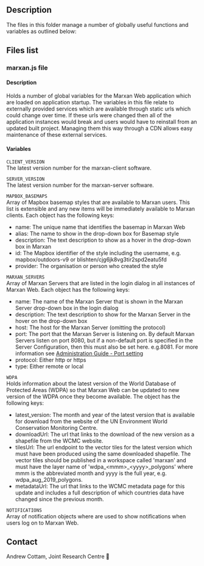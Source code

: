 ## Description
The files in this folder manage a number of globally useful functions and variables as outlined below:

## Files list
### marxan.js file
#### Description  
Holds a number of global variables for the Marxan Web application which are loaded on application startup. The variables in this file relate to externally provided services which are available through static urls which could change over time. If these urls were changed then all of the application instances would break and users would have to reinstall from an updated built project. Managing them this way through a CDN allows easy maintenance of these external services.
#### Variables
`CLIENT_VERSION`  
The latest version number for the marxan-client software.

`SERVER_VERSION`  
The latest version number for the marxan-server software.

`MAPBOX_BASEMAPS`  
Array of Mapbox basemap styles that are available to Marxan users. This list is extensible and any new items will be immediately available to Marxan clients. Each object has the following keys:  
 - name: The unique name that identifies the basemap in Marxan Web
 - alias: The name to show in the drop-down box for Basemap style
 - description: The text description to show as a hover in the drop-down box in Marxan
 - id: The Mapbox identifier of the style including the username, e.g. mapbox/outdoors-v9 or blishten/cjg6jk8vg3tir2spd2eatu5fd
 - provider: The organisation or person who created the style

`MARXAN_SERVERS`  
Array of Marxan Servers that are listed in the login dialog in all instances of Marxan Web. Each object has the following keys:
- name: The name of the Marxan Server that is shown in the Marxan Server drop-down box in the login dialog  
- description: The text description to show for the Marxan Server in the hover on the drop-down box 
- host: The host for the Marxan Server (omitting the protocol)  
- port: The port that the Marxan Server is listening on. By default Marxan Servers listen on port 8080, but if a non-default port is specified in the Server Configuration, then this must also be set here. e.g.8081. For more information see [Administration Guide - Port setting](https://andrewcottam.github.io/marxan-web/documentation/docs_admin.html#port) 
- protocol: Either http or https
- type: Either remote or local

`WDPA`  
Holds information about the latest version of the World Database of Protected Areas (WDPA) so that Marxan Web can be updated to new version of the WDPA once they become available. The object has the following keys:
- latest_version: The month and year of the latest version that is available for download from the website of the UN Environment World Conservation Monitoring Centre. 
- downloadUrl: The url that links to the download of the new version as a shapefile from the WCMC website.  
- tilesUrl: The url endpoint to the vector tiles for the latest version which must have been produced using the same downloaded shapefile. The vector tiles should be published in a workspace called 'marxan' and must have the layer name of 'wdpa_\<mmm\>_\<yyyy\>_polygons' where mmm is the abbreviated month and yyyy is the full year, e.g. wdpa_aug_2019_polygons.  
- metadataUrl: The url that links to the WCMC metadata page for this update and includes a full description of which countries data have changed since the previous month.  

`NOTIFICATIONS`  
Array of notification objects where are used to show notifications when users log on to Marxan Web.

## Contact
Andrew Cottam, Joint Research Centre :email:

